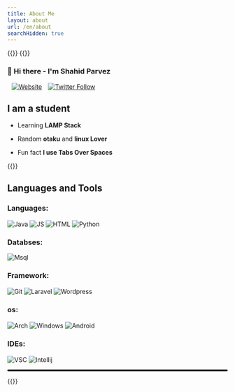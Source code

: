 ```yaml
---
title: About Me
layout: about
url: /en/about
searchHidden: true
---
```


{{<raw>}}
    <style>
        p a{
            display: inline-block;
            margin-left: 10px;
        }
    </style>
{{</raw>}}

### :wave: Hi there  - I'm Shahid Parvez

[![Website](https://img.shields.io/website?color=F5A65B&down_color=tomato&down_message=Down&label=mrsnailo.github.io&style=for-the-badge&up_color=6CAE75&up_message=up&url=https%3A%2F%2Fmrsnailo.github.io)](https://mrsnailo.github.io)
[![Twitter Follow](https://img.shields.io/twitter/follow/mrsnailo?color=00ACEE&logo=twitter&style=for-the-badge)](https://twitter.com/mrsnailo)

## I am a student


- Learning **LAMP Stack**

- Random **otaku** and **linux Lover**

- Fun fact **I use Tabs Over Spaces**


{{<raw>}}
<h2> Languages and Tools</h2>

<h3> Languages: </h3>

<p align="left">
  <img style="display:inline-block;" align="center" src="https://img.shields.io/badge/Java-ED8B00?style=for-the-badge&logo=java&logoColor=white" alt="Java" />
  <img style="display:inline-block;" align="center" src="https://img.shields.io/badge/JavaScript-F7DF1E?style=for-the-badge&logo=javascript&logoColor=black" alt="JS" />
  <img style="display:inline-block;" align="center" src="https://img.shields.io/badge/HTML5-E34F26?style=for-the-badge&logo=html5&logoColor=white" alt="HTML" />
  <img style="display:inline-block;" align="center" src="https://img.shields.io/badge/Python-5B85AA?style=for-the-badge&logo=python&logoColor=white" alt="Python">
</p>

<h3> Databses: </h3>
<p align="left">
<img align="center" src="https://img.shields.io/badge/Msql-372248?style=for-the-badge&logo=mysql&logoColor=white" alt="Msql">  
</p>

<h3> Framework: </h3>
<p align="left">
  <img style="display:inline-block;" align="center" src="https://img.shields.io/badge/Git-F05032?style=for-the-badge&logo=git&logoColor=white" alt="Git" />
  <img style="display:inline-block;" align="center" src="https://img.shields.io/badge/Laravel-2CA5E0?style=for-the-badge&logo=laravel&logoColor=white" alt="Laravel" />
  <img style="display:inline-block;" align="center" src="https://img.shields.io/badge/Wordpress-009639?style=for-the-badge&logo=wordpress&logoColor=white" alt="Wordpress" />
</p>

<h3> os: </h3>

<p align="left">
    <img style="display:inline-block;" align="center" src="https://img.shields.io/badge/Arch-7B0828?style=for-the-badge&logo=archlinux&logoColor=blue" alt="Arch">
    <img style="display:inline-block;" align="center" src="https://img.shields.io/badge/-Winodows-28C2FF?style=for-the-badge&logo=windows&logoColor=blue" alt="Windows" />
    <img style="display:inline-block;" align="center" src="https://img.shields.io/badge/Android-3DDC84?style=for-the-badge&logo=android&logoColor=white" alt="Android" />
</p>

<h3> IDEs: </h3>
<p align="left">
  <img style="display:inline-block;" align="center" src="https://img.shields.io/badge/Visual_Studio_Code-0078D4?style=for-the-badge&logo=visual%20studio%20code&logoColor=white" alt="VSC" />
  <img style="display:inline-block;" align="center" src="https://img.shields.io/badge/Intellij-EFA00B?style=for-the-badge&logo=IntelliJ+IDEA&logoColor=black" alt="Intellij">
</p>


<hr style="width:100%; height: 4px;border-radius:2px;">


{{</raw>}}
<!-- Will be updated in future -->
